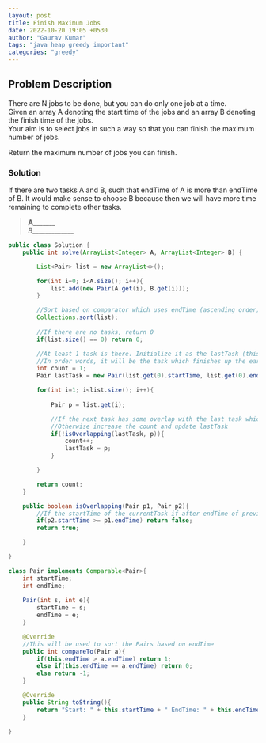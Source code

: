 ```yaml
---
layout: post
title: Finish Maximum Jobs
date: 2022-10-20 19:05 +0530
author: "Gaurav Kumar"
tags: "java heap greedy important"
categories: "greedy"
---
```


## Problem Description

There are N jobs to be done, but you can do only one job at a time.  
Given an array A denoting the start time of the jobs and an array B denoting the finish time of the jobs.  
Your aim is to select jobs in such a way so that you can finish the maximum number of jobs.  

Return the maximum number of jobs you can finish.

### Solution

If there are two tasks A and B, such that endTime of A is more than endTime of B. It would make sense to choose B because then we will have more time remaining to complete other tasks.  

>____A___________  
>_B______________  

```java
public class Solution {
    public int solve(ArrayList<Integer> A, ArrayList<Integer> B) {

        List<Pair> list = new ArrayList<>();

        for(int i=0; i<A.size(); i++){
            list.add(new Pair(A.get(i), B.get(i)));
        }

        //Sort based on comparator which uses endTime (ascending order)
        Collections.sort(list);
        
        //If there are no tasks, return 0
        if(list.size() == 0) return 0;

        //At least 1 task is there. Initialize it as the lastTask (this will be the task which has the least endTime)
        //In order words, it will be the task which finishes up the earliest
        int count = 1;
        Pair lastTask = new Pair(list.get(0).startTime, list.get(0).endTime);

        for(int i=1; i<list.size(); i++){
            
            Pair p = list.get(i);

            //If the next task has some overlap with the last task which was done, skip it.
            //Otherwise increase the count and update lastTask
            if(!isOverlapping(lastTask, p)){
                count++;
                lastTask = p;
            }

        }

        return count;
    }

    public boolean isOverlapping(Pair p1, Pair p2){
        //If the startTime of the currentTask if after endTime of previous task => no overlap
        if(p2.startTime >= p1.endTime) return false;
        return true;

    }

}

class Pair implements Comparable<Pair>{
    int startTime;
    int endTime;
    
    Pair(int s, int e){
        startTime = s;
        endTime = e;
    }

    @Override
    //This will be used to sort the Pairs based on endTime
    public int compareTo(Pair a){
        if(this.endTime > a.endTime) return 1;
        else if(this.endTime == a.endTime) return 0;
        else return -1;
    }

    @Override
    public String toString(){
        return "Start: " + this.startTime + " EndTime: " + this.endTime;
    }

}
```
